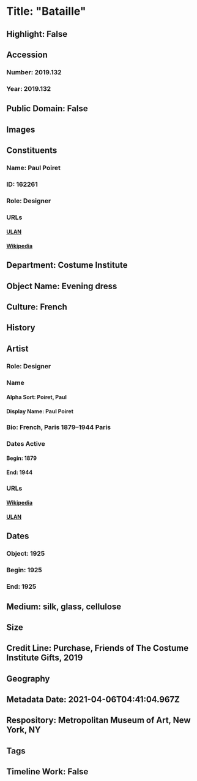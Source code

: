 # Title: "Bataille"
## Highlight: False
## Accession
### Number: 2019.132
### Year: 2019.132
## Public Domain: False
## Images
## Constituents
### Name: Paul Poiret
### ID: 162261
### Role: Designer
### URLs
#### [ULAN](http://vocab.getty.edu/page/ulan/500061001)
#### [Wikipedia](https://www.wikidata.org/wiki/Q631884)
## Department: Costume Institute
## Object Name: Evening dress
## Culture: French
## History
## Artist
### Role: Designer
### Name
#### Alpha Sort: Poiret, Paul
#### Display Name: Paul Poiret
### Bio: French, Paris 1879–1944 Paris
### Dates Active
#### Begin: 1879
#### End: 1944
### URLs
#### [Wikipedia](https://www.wikidata.org/wiki/Q631884)
#### [ULAN](http://vocab.getty.edu/page/ulan/500061001)
## Dates
### Object: 1925
### Begin: 1925
### End: 1925
## Medium: silk, glass, cellulose
## Size
## Credit Line: Purchase, Friends of The Costume Institute Gifts, 2019
## Geography
## Metadata Date: 2021-04-06T04:41:04.967Z
## Respository: Metropolitan Museum of Art, New York, NY
## Tags
## Timeline Work: False